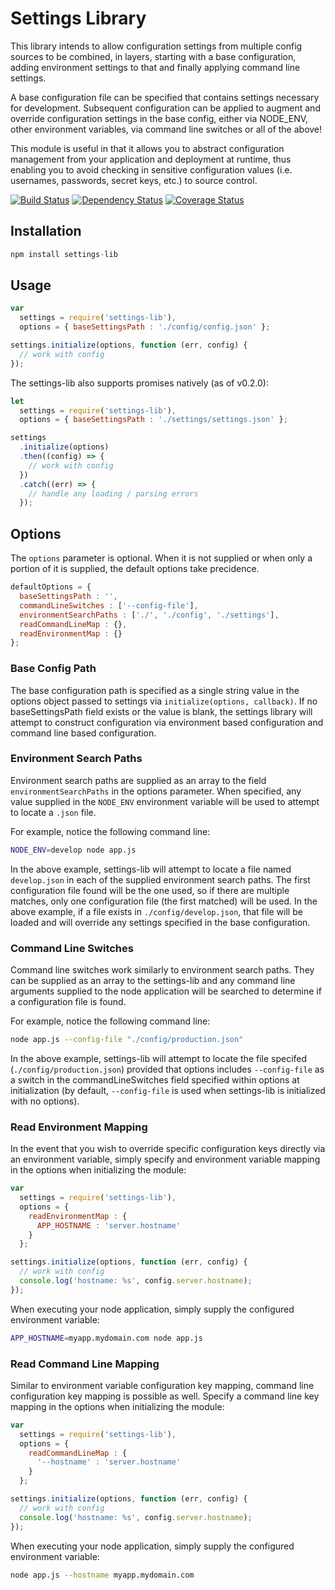 # Settings Library

This library intends to allow configuration settings from multiple config sources to be combined, in layers, starting with a base configuration, adding environment settings to that and finally applying command line settings.

A base configuration file can be specified that contains settings necessary for development. Subsequent configuration can be applied to augment and override configuration settings in the base config, either via NODE_ENV, other environment variables, via command line switches or all of the above!

This module is useful in that it allows you to abstract configuration management from your application and deployment at runtime, thus enabling you to avoid checking in sensitive configuration values (i.e. usernames, passwords, secret keys, etc.) to source control.

[![Build Status](https://secure.travis-ci.org/brozeph/settings-lib.png)](http://travis-ci.org/brozeph/settings-lib)
[![Dependency Status](https://gemnasium.com/brozeph/settings-lib.png)](https://gemnasium.com/brozeph/settings-lib)
[![Coverage Status](https://coveralls.io/repos/brozeph/settings-lib/badge.png)](https://coveralls.io/r/brozeph/settings-lib)

## Installation

```Javascript
npm install settings-lib
```

## Usage

```Javascript
var
  settings = require('settings-lib'),
  options = { baseSettingsPath : './config/config.json' };

settings.initialize(options, function (err, config) {
  // work with config
});
```

The settings-lib also supports promises natively (as of v0.2.0):

```Javascript
let
  settings = require('settings-lib'),
  options = { baseSettingsPath : './settings/settings.json' };

settings
  .initialize(options)
  .then((config) => {
    // work with config
  })
  .catch((err) => {
    // handle any loading / parsing errors
  });
```

## Options

The `options` parameter is optional. When it is not supplied or when only a portion of it is supplied, the default options take precidence.

```Javascript
defaultOptions = {
  baseSettingsPath : '',
  commandLineSwitches : ['--config-file'],
  environmentSearchPaths : ['./', './config', './settings'],
  readCommandLineMap : {},
  readEnvironmentMap : {}
};
```

### Base Config Path

The base configuration path is specified as a single string value in the options object passed to settings via `initialize(options, callback)`. If no baseSettingsPath field exists or the value is blank, the settings library will attempt to construct configuration via environment based configuration and command line based configuration.

### Environment Search Paths

Environment search paths are supplied as an array to the field `environmentSearchPaths` in the options parameter. When specified, any value supplied in the `NODE_ENV` environment variable will be used to attempt to locate a `.json` file.

For example, notice the following command line:

```Bash
NODE_ENV=develop node app.js
```

In the above example, settings-lib will attempt to locate a file named `develop.json` in each of the supplied environment search paths. The first configuration file found will be the one used, so if there are multiple matches, only one configuration file (the first matched) will be used. In the above example, if a file exists in `./config/develop.json`, that file will be loaded and will override any settings specified in the base configuration.

### Command Line Switches

Command line switches work similarly to environment search paths. They can be supplied as an array to the settings-lib and any command line arguments supplied to the node application will be searched to determine if a configuration file is found.

For example, notice the following command line:

```Bash
node app.js --config-file "./config/production.json"
```

In the above example, settings-lib will attempt to locate the file specifed (`./config/production.json`) provided that options includes `--config-file` as a switch in the commandLineSwitches field specified within options at initialization (by default, `--config-file` is used when settings-lib is initialized with no options).

### Read Environment Mapping

In the event that you wish to override specific configuration keys directly via an environment variable, simply specify and environment variable mapping in the options when initializing the module:

```Javascript
var
  settings = require('settings-lib'),
  options = {
    readEnvironmentMap : {
      APP_HOSTNAME : 'server.hostname'
    }
  };

settings.initialize(options, function (err, config) {
  // work with config
  console.log('hostname: %s', config.server.hostname);
});
```

When executing your node application, simply supply the configured environment variable:

```Bash
APP_HOSTNAME=myapp.mydomain.com node app.js
```

### Read Command Line Mapping

Similar to environment variable configuration key mapping, command line configuration key mapping is possible as well. Specify a command line key mapping in the options when initializing the module:

```Javascript
var
  settings = require('settings-lib'),
  options = {
    readCommandLineMap : {
      '--hostname' : 'server.hostname'
    }
  };

settings.initialize(options, function (err, config) {
  // work with config
  console.log('hostname: %s', config.server.hostname);
});
```

When executing your node application, simply supply the configured environment variable:

```Bash
node app.js --hostname myapp.mydomain.com
```
